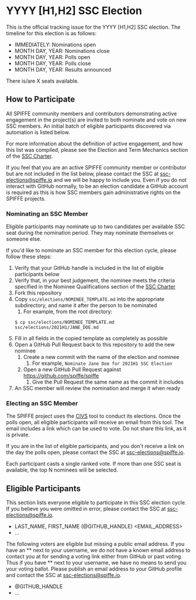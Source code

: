 # YYYY [H1,H2] SSC Election
This is the official tracking issue for the YYYY [H1,H2] SSC election. The timeline for this election is as follows:
* IMMEDIATELY: Nominations open
* MONTH DAY, YEAR: Nominations close
* MONTH DAY, YEAR: Polls open
* MONTH DAY, YEAR: Polls close
* MONTH DAY, YEAR: Results announced

There is/are X seats available.

## How to Participate
All SPIFFE community members and contributors demonstrating active engagement in the project(s) are invited to both nominate and vote on new SSC members.
An initial batch of eligible participants discovered via automation is listed below.

For more information about the definition of active engagement, and how this list was compiled, please see the Election and Term Mechanics section of the [SSC Charter](https://github.com/spiffe/spiffe/blob/master/ssc/CHARTER.md#election-and-term-mechanics).

If you feel that you are an active SPIFFE community member or contributor but are not included in the list below, please contact the SSC at ssc-elections@spiffe.io and we will be happy to include you.
Even if you do not interact with GitHub normally, to be an election candidate a GitHub account is required as this is how SSC members gain administrative rights on the SPIFFE projects.

### Nominating an SSC Member
Eligible participants may nominate up to two candidates per available SSC seat during the nomination period. They may nominate themselves or someone else.

If you'd like to nominate an SSC member for this election cycle, please follow these steps:
1. Verify that your GitHub handle is included in the list of eligible participants below
1. Verify that, in your best judgement, the nominee meets the criteria specified in the Nominee Qualifications section of the [SSC Charter](https://github.com/spiffe/spiffe/blob/master/ssc/CHARTER.md#nominee-qualification)
1. Fork this repository
1. Copy `ssc/elections/NOMINEE_TEMPLATE.md` into the appropriate subdirectory, and name it after the person to be nominated
	1. For example, from the root directory:  
	```
	$ cp ssc/elections/NOMINEE_TEMPLATE.md ssc/elections/2021H1/JANE_DOE.md
	```  
1. Fill in all fields in the copied template as completely as possible
1. Open a GitHub Pull Request back to this repository to add the new nominee
	1. Create a new commit with the name of the election and nominee
		1. For example, `Nominate Jane Doe for 2021H1 SSC Election`
	1. Open a new GitHub Pull Request against https://github.com/spiffe/spiffe
		1. Give the Pull Request the same name as the commit it includes
1. An SSC member will review the nomination and merge it when ready

### Electing an SSC Member
The SPIFFE project uses the [CIVS](https://civs.cs.cornell.edu/) tool to conduct its elections. Once the polls open, all eligible participants will receive an email from this tool. The email includes a link which can be used to vote. Do not share this link, as it is private.

If you are in the list of eligible participants, and you don't receive a link on the day the polls open, please contact the SSC at ssc-elections@spiffe.io.

Each participant casts a single ranked vote. If more than one SSC seat is available, the top N nominees will be selected.

## Eligible Participants
This section lists everyone eligible to participate in this SSC election cycle. If you believe you were omitted in error, please contact the SSC at ssc-elections@spiffe.io.

- LAST\_NAME, FIRST\_NAME (@GITHUB\_HANDLE) \<EMAIL\_ADDRESS\>
- ...

The following voters are eligible but missing a public email address.
If you have an ** next to your username, we do not have a known email address to contact you at for sending a voting link either from GitHub or past voting. Thus if you have ** next to your username, we have no means to send you your voting ballot.
Please publish an email address to your GitHub profile and contact the SSC at ssc-elections@spiffe.io.

- @GITHUB\_HANDLE
- ...
